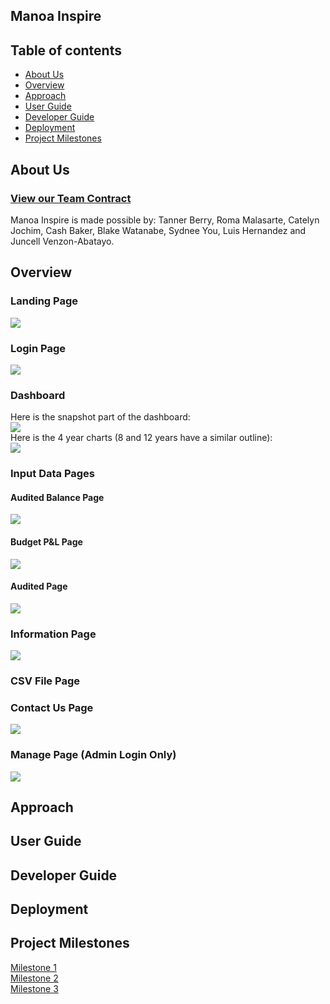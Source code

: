 ## Manoa Inspire

## Table of contents
- [About Us](#about-us)
- [Overview](#overview)
- [Approach](#approach)
- [User Guide](#user-guide)
- [Developer Guide](#developer-guide)
- [Deployment](#deployment)
- [Project Milestones](#project-milestones)

## About Us

### [View our Team Contract](https://docs.google.com/document/d/1EKSMDa4ylR5LYyZbSOVsgKpd4F_bSQixHQfj_jxeNWQ/edit?usp=sharing)

Manoa Inspire is made possible by: Tanner Berry, Roma Malasarte, Catelyn Jochim, Cash Baker, Blake Watanabe, Sydnee You, Luis Hernandez and Juncell Venzon-Abatayo.


## Overview

### Landing Page
<img src="./doc/inspire_landing.png">

### Login Page
<img src="./doc/inspire_login.png">

### Dashboard
Here is the snapshot part of the dashboard:
<br>
<img src="./doc/inspire_dashboard_snapshot.png">
<br>
Here is the 4 year charts (8 and 12 years have a similar outline):
<br>
<img src="./doc/inspire_dashboard_4y.png">


### Input Data Pages

#### Audited Balance Page
<img src="./doc/inspire_auditedbalance.png">

#### Budget P&L Page
<img src="./doc/inspire_budget_p_l.png">

#### Audited Page
<img src="./doc/inspire_audited1.png">

### Information Page
<img src="./doc/inspire_info_pg.png">

### CSV File Page

### Contact Us Page
<img src="./doc/inspire_contact1.png">

### Manage Page (Admin Login Only)
<img src="./doc/inspire_manage.png">



## Approach

## User Guide

## Developer Guide

## Deployment

## Project Milestones
[Milestone 1](https://github.com/orgs/manoa-inspire/projects/2/views/1) 
<br>
[Milestone 2](https://github.com/orgs/manoa-inspire/projects/9/views/1)
<br>
[Milestone 3](https://github.com/orgs/manoa-inspire/projects/10/views/1)



















